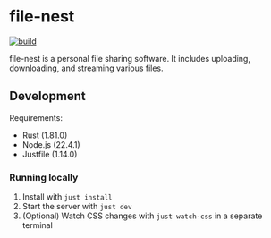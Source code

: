 # file-nest

[![build](https://github.com/sneakycrow/file-nest/actions/workflows/build.yml/badge.svg)](https://github.com/sneakycrow/file-nest/actions/workflows/build.yml)

file-nest is a personal file sharing software. It includes uploading, downloading, and streaming various files.

## Development

Requirements:
- Rust (1.81.0)
- Node.js (22.4.1)
- Justfile (1.14.0)

### Running locally

1. Install with `just install`
2. Start the server with `just dev`
3. (Optional) Watch CSS changes with `just watch-css` in a separate terminal
